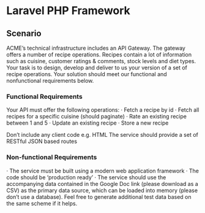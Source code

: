 # Laravel PHP Framework

## Scenario

ACME’s technical infrastructure includes an API Gateway.  The gateway offers a number of recipe operations.  Recipes contain a lot of information such as cuisine, customer ratings & comments, stock levels and diet types.
Your task is to design, develop and deliver to us your version of a set of recipe operations.  Your solution should meet our functional and nonfunctional requirements below.
### Functional Requirements

Your API must offer the following operations:
·         Fetch a recipe by id
·         Fetch all recipes for a specific cuisine (should paginate)
·         Rate an existing recipe between 1 and 5
·         Update an existing recipe
·         Store a new recipe

Don’t include any client code e.g. HTML
The service should provide a set of RESTful JSON based routes

### Non-functional Requirements
·         The service must be built using a modern web application framework
·         The code should be ‘production ready’
·         The service should use the accompanying data contained in the Google Doc link (please download as a CSV) as the primary data source, which can be loaded into memory (please don’t use a database).  Feel free to generate additional test data based on the same scheme if it helps.